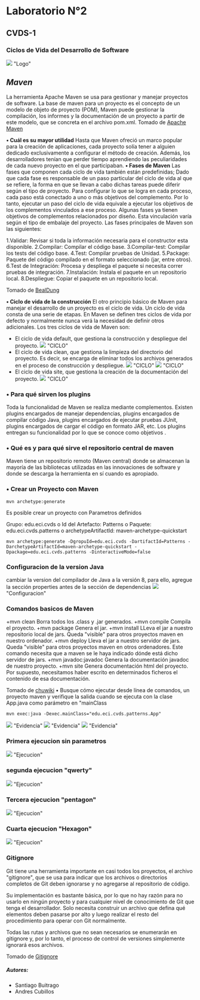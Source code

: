 
# **Laboratorio N°2**
## **CVDS-1**
### **Ciclos de Vida del Desarrollo de Software**

![](https://github.com/DonSantiagoS/LAB2CVDS/Imagenes/Logo.PNG) "Logo"


## _Maven_

La herramienta Apache Maven se usa para gestionar y manejar proyectos de software. La base de maven para un proyecto es el concepto de un modelo de objeto de proyecto (POM), Maven puede gestionar la compilación, los informes y la documentación de un proyecto a partir de este modelo, que se concreta en el archivo pom.xml.
Tomado de [Apache Maven][2]

**•	Cuál es su mayor utilidad**
Hasta que Maven ofreció un marco popular para la creación de aplicaciones, cada proyecto solía tener a alguien dedicado exclusivamente a configurar el método de creación.
Además, los desarrolladores tenían que perder tiempo aprendiendo las peculiaridades de cada nuevo proyecto en el que participaban.
**•	Fases de Maven**
Las fases que componen cada ciclo de vida también están predefinidas; Dado que cada fase es responsable de un paso particular del ciclo de vida al que se refiere, la forma en que se llevan a cabo dichas tareas puede diferir según el tipo de proyecto. Para configurar lo que se logra en cada proceso, cada paso está conectado a uno o más objetivos del complemento. Por lo tanto, ejecutar un paso del ciclo de vida equivale a ejecutar los objetivos de los complementos vinculados a ese proceso. Algunas fases ya tienen objetivos de complementos relacionados por diseño. Esta vinculación varía según el tipo de embalaje del proyecto.
Las fases principales de Maven son las siguientes:

1.Validar: Revisar si toda la información necesaria para el constructor esta disponible.
2.Compilar: Compilar el código base.
3.Compilar-test: Compilar los tests del código base.
4.Test: Compilar pruebas de Unidad.
5.Package: Paquete del código compilado en el formato seleccionado (jar, entre otros).
6.Test de Integración: Procesa y despliega el paquete si necesita correr pruebas de integración.
7.Instalación: Instala el paquete en un repositorio local.
8.Despliegue: Copiar el paquete en un repositorio local.

Tomado de [BealDung][3]

**•	Ciclo de vida de la construcción**
El otro principio básico de Maven para manejar el desarrollo de un proyecto es el ciclo de vida. Un ciclo de vida consta de una serie de etapas. En Maven se definen tres ciclos de vida por defecto y normalmente nunca verá la necesidad de definir otros adicionales. Los tres ciclos de vida de Maven son:

* El ciclo de vida default, que gestiona la construcción y despliegue del proyecto.
![](https://github.com/DonSantiagoS/LAB2CVDS/Imagenes/Ciclo1.PNG) "CICLO"
* El ciclo de vida clean, que gestiona la limpieza del directorio del proyecto. Es decir, se encarga de eliminar todos los archivos generados en el proceso de construcción y despliegue.
![](https://github.com/DonSantiagoS/LAB2CVDS/Imagenes/Ciclo2.PNG) "CICLO"
![](https://github.com/DonSantiagoS/LAB2CVDS/Imagenes/Ciclo2-1.PNG) "CICLO"
* El ciclo de vida site, que gestiona la creación de la documentación del proyecto.
![](https://github.com/DonSantiagoS/LAB2CVDS/Imagenes/Ciclo3.PNG) "CICLO"

### **•	Para qué sirven los plugins**

Toda la funcionalidad de Maven se realiza mediante complementos. Existen plugins encargados de manejar dependencias, plugins encargados de compilar código Java, plugins encargados de ejecutar pruebas JUnit, plugins encargados de cargar el código en formato JAR, etc. Los plugins entregan su funcionalidad por lo que se conoce como objetivos .

### **•	Qué es y para qué sirve el repositorio central de maven**

Maven tiene un repositorio remoto (Maven central) donde se almacenan la mayoría de las bibliotecas utilizadas en las innovaciones de software y donde se descarga la herramienta en sí cuando es apropiado. 



### **•	Crear un Proyecto con Maven**
```
mvn archetype:generate
```
Es posible crear un proyecto con Parametros definidos

Grupo: edu.eci.cvds
o	Id del Artefacto: Patterns
o	Paquete: edu.eci.cvds.patterns
o	archetypeArtifactId: maven-archetype-quickstart
```
mvn archetype:generate -DgropuId=edu.eci.cvds -DartifactId=Patterns -DarchetypeArtifactId=maven-archetype-quickstart -Dpackage=edu.eci.cvds.patterns -DinteractiveMode=false
```
### **Configuracion de la version Java**

 cambiar la version del compilador de Java a la versión 8, para ello, agregue la sección properties antes de la sección de dependencias
![](https://github.com/DonSantiagoS/LAB2CVDS/Imagenes/Configuracion.PNG) "Configuracion"

### **Comandos basicos de Maven**

+mvn clean Borra todos los .class y .jar generados.
+mvn compile Compila el proyecto.
+mvn package Genera el jar.
+mvn install LLeva el jar a nuestro repositorio local de jars. Queda "visible" para otros proyectos maven en nuestro ordenador.
+mvn deploy Lleva el jar a nuestro servidor de jars. Queda "visible" para otros proyectos maven en otros ordenadores. Este comando necesita que a maven se le haya indicado dónde está dicho servidor de jars.
+mvn javadoc:javadoc Genera la documentación javadoc de nuestro proyecto.
+mvn site Genera documentación html del proyecto. Por supuesto, necesitamos haber escrito en determinados ficheros el contenido de esa documentación.

Tomado de [chuwiki][4]
•	Busque cómo ejecutar desde línea de comandos, un proyecto maven y verifique la salida cuando se ejecuta con la clase App.java como parámetro en "mainClass
```
mvn exec:java -Dexec.mainClass="edu.eci.cvds.patterns.App"
```
![](https://github.com/DonSantiagoS/LAB2CVDS/Imagenes/Evidencia1.PNG) "Evidencia"
![](https://github.com/DonSantiagoS/LAB2CVDS/Imagenes/Evidencia2.PNG) "Evidencia"
![](https://github.com/DonSantiagoS/LAB2CVDS/Imagenes/Evidencia3.PNG) "Evidencia"

### Primera ejecucion sin parametros
![](https://github.com/DonSantiagoS/LAB2CVDS/Imagenes/Ejecucion1.PNG) "Ejecucion"
### segunda ejecucion "qwerty"
![](https://github.com/DonSantiagoS/LAB2CVDS/Imagenes/Ejecucion2.PNG) "Ejecucion"
### Tercera ejecucion "pentagon"
![](https://github.com/DonSantiagoS/LAB2CVDS/Imagenes/Ejecucion3.PNG) "Ejecucion"
### Cuarta ejecucion "Hexagon"
![](https://github.com/DonSantiagoS/LAB2CVDS/Imagenes/Ejecucion4.PNG) "Ejecucion"

### **Gitignore**

Git tiene una herramienta importante en casi todos los proyectos, el archivo "gitignore", que se usa para indicar que los archivos o directorios completos de Git deben ignorarse y no agregarse al repositorio de código.

Su implementación es bastante básica, por lo que no hay razón para no usarlo en ningún proyecto y para cualquier nivel de conocimiento de Git que tenga el desarrollador. Solo necesita construir un archivo que defina qué elementos deben pasarse por alto y luego realizar el resto del procedimiento para operar con Git normalmente.

Todas las rutas y archivos que no sean necesarios se enumerarán en gitignore y, por lo tanto, el proceso de control de versiones simplemente ignorará esos archivos.

Tomado de [Gitignore][1]

##### Autores:
 * Santiago Buitrago
 * Andres Cubillos

[1]:https://desarrolloweb.com/articulos/archivo-gitignore.html#:~:text=Qu%C3%A9%20es%20el%20archivo%20gitignore,subir%20al%20repositorio%20de%20c%C3%B3digo.
[2]:https://maven.apache.org/
[3]:https://www.baeldung.com/maven-goals-phases
[4]:http://chuwiki.chuidiang.org/index.php?title=Tareas_b%C3%A1sicas_de_Maven
